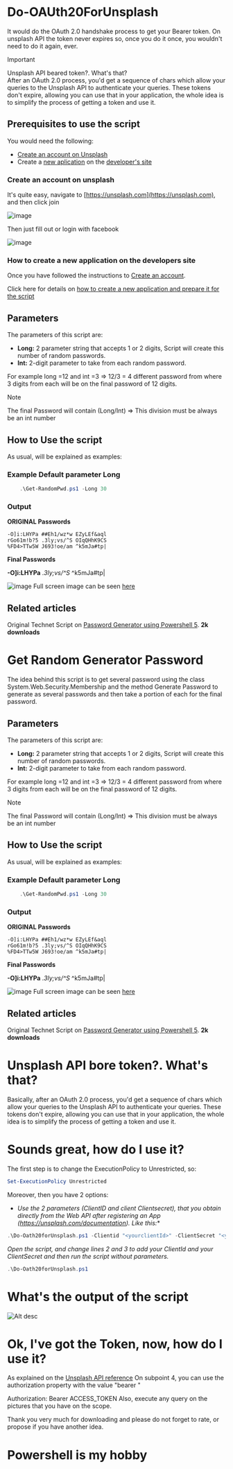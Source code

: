 # Do-OAUth20ForUnsplash

It would do the OAuth 2.0 handshake process to get your Bearer token.
On unsplash API the token never expires so, once you do it once, you wouldn't need to do it again, ever.


> [!IMPORTANT]
> Unsplash API beared token?. What's that? </br>
> After an OAuth 2.0 process, you'd get a sequence of chars which allow your queries to the Unsplash API to authenticate your queries. These tokens don't expire,  allowing you can use that in your application, the whole idea is to simplify the process of getting a token and use it.
 

## Prerequisites to use the script

You would need the following:

- [Create an account on Unsplash](###Create-an-account-on-unsplash)
- Create a [new aplication](###How-to-create-a-new-application-on-the-developers-site) on the [developer's site](https://unsplash.com/developers)

### Create an account on unsplash

It's quite easy, navigate to [https://unsplash.com](https://unsplash.com), and then click join

![image](../../Images/UnsplashAPI/join/UnsplashJoin01.png)

Then just fill out or login with facebook

![image](../../Images/UnsplashAPI/join/UnsplashJoin02.png)

### How to create a new application on the developers site

Once you have followed the instructions to [Create an account](###Create-an-account-on-unsplash).

Click here for details on [how to create a new application and prepare it for the script](Create-application)

## Parameters

The parameters of this script are:
- **Long:** 2 parameter string that accepts 1 or 2 digits, Script will create this number of random passwords.
- **Int:** 2-digit parameter to take from each random password.

For example long =12 and int =3  => 12/3 = 4 different password from where 3 digits from each will be on the final password of 12 digits.

> [!NOTE]
> The final Password will contain (Long/Int) => This division must be always be an int number


## How to Use the script

As usual, will be explained as examples:

### Example Default parameter Long

```Powershell
    .\Get-RandomPwd.ps1 -Long 30
```

### Output

**ORIGINAL Passwords** </br>
```
-O]i:LHYPa ##Eh1/wz*w EZyLEf&aql
rGo61m!b?5 .3ly;vs/^S OIqQHhK9CS
%FD4>TTw5W J693!oe/am ^k5mJa#tp|
```

**Final Passwords** </br>

**-O]i:LHYPa** *.3ly;vs/^S* ^k5mJa#tp|


![image](../../Images/PasswordGenerator/PasswordGenerator.gif)
Full screen image can be seen [here](https://recordit.co/6NwMlDhNym)


## Related articles

Original Technet Script on [Password Generator using Powershell 5](https://gallery.technet.microsoft.com/Password-Generator-using-0f99f008). **2k downloads**








 # Get Random Generator Password

The idea behind this script is to get several password using the class System.Web.Security.Membership and the method Generate Password to generate as several passwords and then take a portion of each for the final password.

## Parameters

The parameters of this script are:
- **Long:** 2 parameter string that accepts 1 or 2 digits, Script will create this number of random passwords.
- **Int:** 2-digit parameter to take from each random password.

For example long =12 and int =3  => 12/3 = 4 different password from where 3 digits from each will be on the final password of 12 digits.

> [!NOTE]
> The final Password will contain (Long/Int) => This division must be always be an int number


## How to Use the script

As usual, will be explained as examples:

### Example Default parameter Long

```Powershell
    .\Get-RandomPwd.ps1 -Long 30
```

### Output

**ORIGINAL Passwords** </br>
```
-O]i:LHYPa ##Eh1/wz*w EZyLEf&aql
rGo61m!b?5 .3ly;vs/^S OIqQHhK9CS
%FD4>TTw5W J693!oe/am ^k5mJa#tp|
```

**Final Passwords** </br>

**-O]i:LHYPa** *.3ly;vs/^S* ^k5mJa#tp|


![image](../../Images/PasswordGenerator/PasswordGenerator.gif)
Full screen image can be seen [here](https://recordit.co/6NwMlDhNym)


## Related articles

Original Technet Script on [Password Generator using Powershell 5](https://gallery.technet.microsoft.com/Password-Generator-using-0f99f008). **2k downloads**


# Unsplash API bore token?. What's that?
Basically, after an OAuth 2.0 process, you'd get a sequence of chars which allow your queries to the Unsplash API to authenticate your queries. These tokens don't expire,  allowing you can use that in your application, the whole idea is to simplify the process of getting a token and use it.

# Sounds great, how do I use it?
The first step is to change the ExecutionPolicy to Unrestricted, so:

 

 

```PowerShell
Set-ExecutionPolicy Unrestricted
 ```
 


Moreover, then you have 2 options:

* *Use the 2 parameters (ClientID and client Clientsecret), that you obtain directly from the Web API after registering an App (https://unsplash.com/documentation). Like this:**

 

 

```PowerShell
.\Do-Oath20forUnsplash.ps1 -Clientid "<yourclientId>" -ClientSecret "<yourclientsecret>"
 ```
 

*Open the script, and change lines 2 and 3 to add your ClientId and your ClientSecret and then run the script without parameters.*

 
 

```PowerShell
.\Do-Oath20forUnsplash.ps1
```

# What's the output of the script

![Alt desc](https://gallery.technet.microsoft.com/site/view/file/222533/1/output.png)
 

# Ok, I've got the Token, now, how do I use it?
As explained on the [Unsplash API reference](https://unsplash.com/documentation#authorization-workflow) On subpoint 4, you can use the authorization  property with the value "bearer <access code>"

 

Authorization: Bearer ACCESS_TOKEN
Also, execute any query on the pictures that you have on the scope.

 

Thank you very much for downloading and please do not forget to rate, or propose if you have another idea.

# Powershell is my hobby